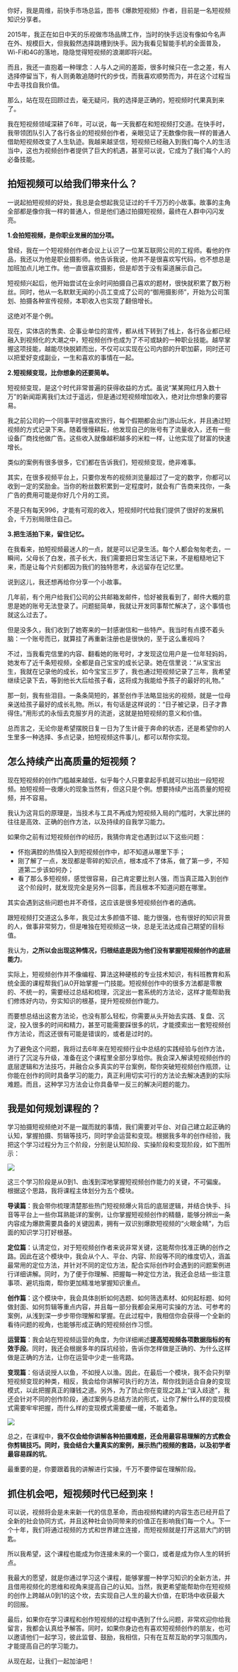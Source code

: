 你好，我是周维，前快手市场总监，图书《爆款短视频》作者，目前是一名短视频知识分享者。

2015年，我正在如日中天的乐视做市场品牌工作，当时的快手远没有像如今名声在外、规模巨大，但我毅然选择跳槽到快手。因为我看见智能手机的全面普及，Wi-Fi和4G的落地，隐隐觉得短视频的浪潮即将兴起。

而且，我还一直抱着一种理念：人与人之间的差距，很多时候只在一念之差，有人选择停留当下，有人则勇敢追随时代的步伐，而我喜欢顺势而为，并在这个过程当中去寻找自我价值。

那么，站在现在回顾过去，毫无疑问，我的选择是正确的，短视频时代果真到来了。

我在短视频领域深耕了6年，可以说，每一天我都在和短视频打交道。在快手时，我带领团队引入了各行各业的短视频创作者，亲眼见证了无数像你我一样的普通人借助短视频改变了人生轨迹。我越来越坚信，短视频已经融入到我们每个人的生活当中，这也为视频创作者提供了巨大的机遇，甚至可以说，它成为了我们每个人的必备技能。

## 拍短视频可以给我们带来什么？

一说起拍短视频的好处，我总是会想起我见证过的千千万万的小故事。故事的主角全部都是像你我一样的普通人，但是他们通过拍摄短视频，最终在人群中闪闪发亮。

**1.会拍短视频，是你职业发展的加分项。**

曾经，我在一个短视频创作者会议上认识了一位某互联网公司的工程师。看他的作品，我还以为他是职业摄影师。他告诉我说，他并不是很喜欢写代码，也不想总是加班加点儿地工作。他一直很喜欢摄影，但是却苦于没有渠道展示自己。

短视频兴起后，他开始尝试在业余时间拍摄自己喜欢的题材，很快就积累了数万粉丝。同时，他从一名默默无闻的小员工变成了公司的“御用摄影师”，开始为公司策划、拍摄各种宣传视频，本职收入也实现了翻倍增长。

这绝对不是个例。

现在，实体店的售卖、企事业单位的宣传，都从线下转到了线上，各行各业都已经融入到视频化的大潮之中，短视频创作也成为了不可或缺的一种职业技能。越早掌握这项技能，越能尽快脱颖而出，不仅可以实现在公司内部的升职加薪，同时还可以把爱好变成副业，一生和喜欢的事情在一起。

**2.短视频变现，比你想象的还要简单。**

短视频变现，是这个时代非常普遍的获得收益的方式。虽说“某某网红月入数十万”的新闻距离我们太过于遥远，但是通过短视频增加收入，绝对比你想象的要容易。

我之前公司的一个同事平时很喜欢旅行，每个假期都会出门游山玩水，并且通过短视频的方式记录下来。随着慢慢耕耘，他发现自己的账号有了流量收入，还有一些设备厂商找他做广告。这些收入就像越积越多的米粒一样，让他实现了财富的快速增长。

类似的案例有很多很多，它们都在告诉我们，短视频变现，绝非难事。

其实，在很多视频平台上，只要你发布的视频浏览量超过了一定的数字，你都可以收到一定的奖励金。当你的粉丝数积累到一定程度时，就会有广告商来找你，一条广告的费用可能是你好几个月的工资。

不是只有每天996，才能有可观的收入，短视频时代给我们提供了很好的发展机会，千万别局限住自己。

**3.把生活拍下来，留住记忆。**

在我看来，拍短视频最迷人的一点，就是可以记录生活。每个人都会匆匆老去，一瞬间，父母长了白发，孩子长大，我们需要把日常生活记下来，不是粗糙地记下来，而是让每个片刻都因为我们的独特思考，永远留存在记忆里。

说到这儿，我还想再给你分享一个小故事。

几年前，有个用户给我们公司的公共邮箱发邮件，恰好被我看到了，邮件大概的意思是她的账号无法登录了。问题挺简单，我就让开发同事帮忙解决了，这个事情也就这么过去了。

但是没多久，我们收到了她寄来的一封感谢信和一些特产。我当时有点摸不着头脑：一个账号而已，就算挂了再重新注册也是很快的，至于这么重视吗？

不过，当我看完信里的内容、翻看她的账号时，才发现这位用户是一位年轻妈妈，她发布了近千条短视频，全都是自己宝宝的成长记录。她在信里说：“从宝宝出生，我就在记录他的成长，如今宝宝三岁了，我也通过短视频记录了三年，我希望继续记录下去，等到他长大后给孩子看，这将成为我能给予孩子的最好的礼物。”

那一刻，我有些泪目。一条条简短的，甚至创作手法略显拙劣的视频，就是一位母亲送给孩子最好的成长礼物。所以，有句话是这样说的：“日子被记录，日子才靠得住。”用形式的永恒去克服岁月的流逝，这就是拍短视频的意义和价值。

总而言之，无论你是希望摆脱日复一日为了生计疲于奔命的状态，还是希望你的人生里多一种选择、多点记录，拍短视频这件事儿，都可以帮你实现。

## 怎么持续产出高质量的短视频？

现在短视频的创作门槛越来越低，似乎每个人只要拿起手机就可以拍出一段短视频。拍短视频一夜爆火的现象当然有，但这只是个例。想要持续产出高质量的短视频，并不容易。

我认为这背后的原理是，当技术与工具不再成为短视频入局的门槛时，大家比拼的往往是高效、正确的创作方法，以及持续的自我学习能力。

如果你之前有过短视频创作的经历，我猜你肯定也遇到过以下这些问题：

- 怀抱满腔的热情投入到短视频创作中，却不知道从哪里下手；
- 刚了解了一点，发现都是零碎的知识点，根本成不了体系，做了第一步，不知道第二步该如何办；
- 看了那么多短视频，感觉很容易，自己肯定要比别人强，而当真正踏入到创作这个阶段时，就发现完全是另外一回事，而且根本不知道问题在哪里。

其实会遇到这些问题也并不奇怪，这应该是很多短视频创作者的通病。

跟短视频打交道这么多年，我见过太多颜值不错、能力很强，也有很好的知识背景的人，做事非常努力，但是唯独在短视频这一块，总是无法达成自己期望的目标值。

我认为，**之所以会出现这种情况，归根结底是因为他们没有掌握短视频创作的底层能力**。

实际上，短视频创作并不像编程、算法这种硬核的专业技术知识，有科班教育和系统全面的课程帮我们从0开始掌握一门技能。短视频创作中的很多方法都是零散的、不统一的，需要经过总结和梳理，沉淀出一套系统的方法论，这样才能帮助我们修炼好内功，夯实知识的根基，提升短视频创作能力。

而要想总结出这套方法论，也没有那么轻松，你需要从头开始去实践、复盘、沉淀，投入很多的时间和精力，甚至可能需要踩很多的坑，才能摸索出一套短视频创作方法论，而这还很有可能是错误的，或者是过时的。

为了避免这个问题，我将过去6年来在短视频行业中总结的实践经验与创作方法，进行了沉淀与升级，准备在这个课程里全部分享给你。我会深入解读短视频创作的底层逻辑和方法技巧，并融合众多真实的平台案例，帮你突破短视频创作瓶颈，让你能在创作的同时具备学习的能力，真正利用切实可行的方法论去解决遇到的实际难题。而且，这种学习方法会让你具备举一反三的解决问题的能力。

## 我是如何规划课程的？

学习拍摄短视频绝对不是一蹴而就的事情，我们需要对平台、对自己建立起正确的认知，掌握拍摄、剪辑等技巧，同时学会运营和变现。根据我多年的创作经验，我把这个学习过程分为三个阶段，分别是认知阶段、实操阶段和变现阶段，如下图所示：

![](https://static001.geekbang.org/resource/image/2b/2c/2be44cf21a81b42f9637c049d025fd2c.jpg?wh=2000%2A1195)

这三个学习阶段是从0到1、由浅到深地掌握短视频创作能力的关键，不可偏废。根据这个思路，我将课程主体划分为五个模块。

**导读篇**：我会带你梳理清楚那些热门短视频爆火背后的底层逻辑，并结合快手、抖音等平台上一些你耳熟能详的案例，让你掌握短视频创作的精髓，能够分辨出一条内容成为爆款需要具备的关键因素，拥有一双识别爆款短视频的“火眼金睛”，为后面的知识学习打好根基。

**定位篇**：认清定位，对于短视频创作者来说非常关键，这能帮你找准正确的创作之路。因此在这个模块中，我会从个人、平台、内容、阶段等不同的维度切入，涵盖最常用的定位方法，并针对不同的定位方法，配合实际创作时会遇到的问题案例进行详细讲解。同时，为了便于你理解、把握每一种定位方法，我还会总结一些注意事项、避坑指南，帮你更加精准地掌握知识重点。

**创作篇**：这个模块中，我会具体剖析如何选题、如何筛选素材、如何起标题、如何做封面、如何剪辑等重点内容，并且每一部分我都会采用可实操的方法、可参考的案例，从浅到深一步步带你理解和掌握。在此过程中，我相信你会获得一个全新的看待问题的视角，也能够形成正确的短视频创作习惯。

**运营篇**：我会站在短视频运营的角度，为你详细阐述**提高短视频各项数据指标的有效手段**。同时，我还会根据多年的踩坑经验，告诉你怎样做是正确的、为什么这样做是正确的方法，让你在运营中少走一些弯路。

**变现篇**：俗话说授人以鱼，不如授人以渔。因此，在最后一个模块，我不会只列举短视频变现的种类，相反，我会给你讲解可执行的方法，帮你找到适合自身的变现模式，以此把握真正的赚钱之道。另外，为了防止你在变现之路上“误入歧途”，我还会针对不同的创作阶段，通过案例与总结方法的形式，让你了解什么样的变现模式需要牢牢把握，而什么样的变现模式需要缓一缓，不能着急。

![](https://static001.geekbang.org/resource/image/d2/6c/d2603b2cb36c079b9717f9882047d56c.png?wh=750%2A2695)

总之，在课程中，**我不仅会给你讲解各种拍摄难题，还会用最容易理解的方式教会你剪辑技巧。同时，我会结合大量真实的案例，展示热门视频的套路，以及初学者最容易踩的坑**。

最重要的是，你要跟着我的讲解进行实操，千万不要停留在理解阶段。

## 抓住机会吧，短视频时代已经到来！

可以说，视频将会是未来新一代的信息革命，而由视频构建的内容生态已经开启了全新的社会协同方式，并且这种社会协同带来的价值正在影响我们每一个人。下一个十年，我们将通过视频的方式和世界建立连接，而短视频就是打开这扇大门的钥匙。

所以我希望，这个课程也能成为你连接未来的一个窗口，或者是成为你人生的转折点。

我最大的愿望，就是你通过学习这个课程，能够掌握一种学习知识的全新方法，并且借用视频化的思维和视角来提高自己的认知。当然，我更希望能帮助你在短视频的创作上跨越从0到1的这个坎，去实现自己人生的最大价值，在职场中收获最大的回报。

最后，如果你在学习课程和创作短视频的过程中遇到了什么问题，非常欢迎你给我留言，我都会认真给予解答。同时，如果你身边也有喜欢短视频创作的朋友，也可以邀请他们一起学习，彼此监督、鼓励，我相信，只有在互帮互助的学习氛围内，才能提高自己的学习能力。

从现在起，让我们一起加油吧！